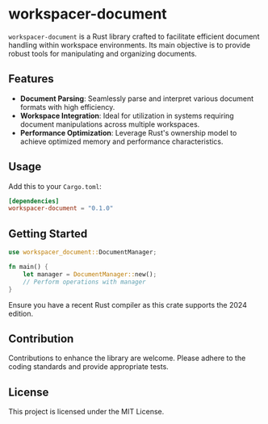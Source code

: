 # workspacer-document

`workspacer-document` is a Rust library crafted to facilitate efficient document handling within workspace environments. Its main objective is to provide robust tools for manipulating and organizing documents.

## Features

- **Document Parsing**: Seamlessly parse and interpret various document formats with high efficiency.
- **Workspace Integration**: Ideal for utilization in systems requiring document manipulations across multiple workspaces.
- **Performance Optimization**: Leverage Rust's ownership model to achieve optimized memory and performance characteristics.

## Usage

Add this to your `Cargo.toml`:

```toml
[dependencies]
workspacer-document = "0.1.0"
```

## Getting Started

```rust
use workspacer_document::DocumentManager;

fn main() {
    let manager = DocumentManager::new();
    // Perform operations with manager
}
```

Ensure you have a recent Rust compiler as this crate supports the 2024 edition.

## Contribution

Contributions to enhance the library are welcome. Please adhere to the coding standards and provide appropriate tests.

## License

This project is licensed under the MIT License.